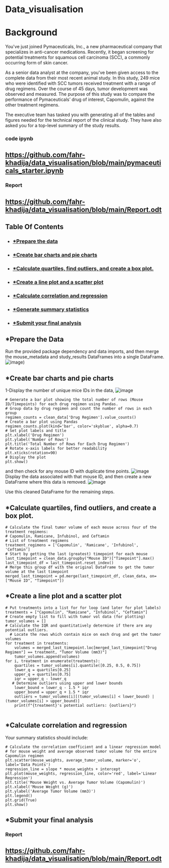 # Data_visualisation

# Background
You've just joined Pymaceuticals, Inc., a new pharmaceutical company that specializes in anti-cancer medications. Recently, it began screening for potential treatments for squamous cell carcinoma (SCC), a commonly occurring form of skin cancer.

As a senior data analyst at the company, you've been given access to the complete data from their most recent animal study. In this study, 249 mice who were identified with SCC tumors received treatment with a range of drug regimens. Over the course of 45 days, tumor development was observed and measured. The purpose of this study was to compare the performance of Pymaceuticals’ drug of interest, Capomulin, against the other treatment regimens.

The executive team has tasked you with generating all of the tables and figures needed for the technical report of the clinical study. They have also asked you for a top-level summary of the study results.
###  code ipynb
##  https://github.com/fahr-khadija/data_visualisation/blob/main/pymaceuticals_starter.ipynb
### Report
##  https://github.com/fahr-khadija/data_visualisation/blob/main/Report.odt
## Table Of Contents 

* ### [*Prepare the data](https://github.com/Fahr-khadija/data_visualisation#Prepare-the-data)
* ### [*Create bar charts and pie charts](https://github.com/Fahr-khadija/data_visualisation#Create-bar-charts-and-pie-charts)
* ### [*Calculate quartiles, find outliers, and create a box plot.](https://github.com/Fahr-khadija/data_visualisation#Calculate-quartiles,-find-outliers,-and-create-a-box-plot.)
* ### [*Create a line plot and a scatter plot](https://github.com/Fahr-khadija/data_visualisation#Create-a-line-plot-and-a-scatter-plot)
* ### [*Calculate correlation and regression](https://github.com/Fahr-khadija/data_visualisation#Calculate-correlation-and-regression)
* ### [*Generate summary statistics](https://github.com/Fahr-khadija/data_visualisation#Generate-summary-statistics)
* ### [*Submit your final analysis](https://github.com/Fahr-khadija/data_visualisation#Submit-your-final-analysis)

## *Prepare the Data
Run the provided package dependency and data imports, and then merge the mouse_metadata and study_results DataFrames into a single DataFrame.
![image](https://github.com/fahr-khadija/data_visualisation/blob/main/carbon%20(1).png))

## *Create bar charts and pie charts

1-Display the number of unique mice IDs in the data,
![image](https://github.com/fahr-khadija/data_visualisation/blob/main/nbr%20of%20mice.png)
```
# Generate a bar plot showing the total number of rows (Mouse ID/Timepoints) for each drug regimen using Pandas.
# Group data by drug regimen and count the number of rows in each group
regimen_counts = clean_data['Drug Regimen'].value_counts()
# Create a bar plot using Pandas
regimen_counts.plot(kind='bar', color='skyblue', alpha=0.7)
# Set plot labels and title
plt.xlabel('Drug Regimen')
plt.ylabel('Number of Rows')
plt.title('Total Number of Rows for Each Drug Regimen')
# Rotate x-axis labels for better readability
plt.xticks(rotation=90)
# Display the plot
plt.show()

```
and then check for any mouse ID with duplicate time points. 
![image](https://github.com/fahr-khadija/data_visualisation/blob/main/duplicat%20mice.png)
Display the data associated with that mouse ID,
and then create a new DataFrame where this data is removed. 
![image](https://github.com/fahr-khadija/data_visualisation/blob/main/clean%20data.png)

Use this cleaned DataFrame for the remaining steps.
## *Calculate quartiles, find outliers, and create a box plot.
```
# Calculate the final tumor volume of each mouse across four of the treatment regimens:  
# Capomulin, Ramicane, Infubinol, and Ceftamin
# List of treatment regimens 
treatment_regimens = ['Capomulin', 'Ramicane', 'Infubinol', 'Ceftamin']
# Start by getting the last (greatest) timepoint for each mouse
last_timepoint = clean_data.groupby("Mouse ID")["Timepoint"].max()
last_timepoint_df = last_timepoint.reset_index()
# Merge this group df with the original DataFrame to get the tumor volume at the last timepoint
merged_last_timepoint = pd.merge(last_timepoint_df, clean_data, on=["Mouse ID", "Timepoint"])

```

## *Create a line plot and a scatter plot
```
# Put treatments into a list for for loop (and later for plot labels)
treatments = ["Capomulin", "Ramicane", "Infubinol", "Ceftamin"]
# Create empty list to fill with tumor vol data (for plotting)
tumor_volumes = []
# Calculate the IQR and quantitatively determine if there are any potential outliers. 
  # Locate the rows which contain mice on each drug and get the tumor volumes
for treatment in treatments:
    volumes = merged_last_timepoint.loc[merged_last_timepoint["Drug Regimen"] == treatment, "Tumor Volume (mm3)"]
    tumor_volumes.append(volumes)
for i, treatment in enumerate(treatments):
    quartiles = tumor_volumes[i].quantile([0.25, 0.5, 0.75])
    lower_q = quartiles[0.25]
    upper_q = quartiles[0.75]
    iqr = upper_q - lower_q
   # Determine outliers using upper and lower bounds
    lower_bound = lower_q - 1.5 * iqr
    upper_bound = upper_q + 1.5 * iqr
    outliers = tumor_volumes[i][(tumor_volumes[i] < lower_bound) | (tumor_volumes[i] > upper_bound)]
    print(f"{treatment}'s potential outliers: {outliers}")    
 
```

## *Calculate correlation and regression
Your summary statistics should include:
```
# Calculate the correlation coefficient and a linear regression model 
# for mouse weight and average observed tumor volume for the entire Capomulin regimen
plt.scatter(mouse_weights, average_tumor_volume, marker='o', label='Data Points')
regression_line = slope * mouse_weights + intercept
plt.plot(mouse_weights, regression_line, color='red', label='Linear Regression')
plt.title('Mouse Weight vs. Average Tumor Volume (Capomulin)')
plt.xlabel('Mouse Weight (g)')
plt.ylabel('Average Tumor Volume (mm3)')
plt.legend()
plt.grid(True)
plt.show()

```

## *Submit your final analysis
### Report
##  https://github.com/fahr-khadija/data_visualisation/blob/main/Report.odt


